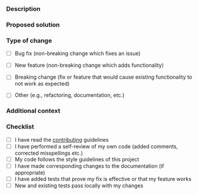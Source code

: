 <!--
Thank you for your interest in improving Obfuscapk.

Please describe the bug fix(es) and/or new feature(s) you are proposing.

NOTE:
    * if you're including code snippets/logs, please format them properly (see https://help.github.com/github/writing-on-github/basic-writing-and-formatting-syntax#quoting-code);
    * blocks starting with `< !--` and ending with `-- >` (without spaces) are treated as comments and won't be rendered, so please don't edit the text inside these blocks since your modifications won't be visible. If you want the text to be visible, remove `< !--` and `-- >` tags.
-->



### Description

<!-- Please include relevant motivation and context. If this PR fixes a bug or resolves a feature request, be sure to include a link to that issue (insert text below this line) -->



### Proposed solution

<!-- A clear and concise summary of the proposed changes (describe your solution below this line) -->



### Type of change

<!-- Please put an x between the brackets of each line that applies below, so that [ ] becomes [x] (without leaving spaces around the x) -->

* [ ] Bug fix (non-breaking change which fixes an issue)
* [ ] New feature (non-breaking change which adds functionality)
* [ ] Breaking change (fix or feature that would cause existing functionality to not work as expected)
* [ ] Other (e.g., refactoring, documentation, etc.)



### Additional context

<!-- Is there anything else you can add about the PR? E.g., why you chose the solution you did, what alternatives you considered etc. (insert text below this line) -->



### Checklist

<!-- Please put an x between the brackets of each line that applies below, so that [ ] becomes [x] (without leaving spaces around the x) -->

* [ ] I have read the [contributing](https://github.com/ClaudiuGeorgiu/Obfuscapk/blob/master/docs/CONTRIBUTING.md) guidelines
* [ ] I have performed a self-review of my own code (added comments, corrected misspellings etc.)
* [ ] My code follows the style guidelines of this project
* [ ] I have made corresponding changes to the documentation (if appropriate)
* [ ] I have added tests that prove my fix is effective or that my feature works
* [ ] New and existing tests pass locally with my changes
